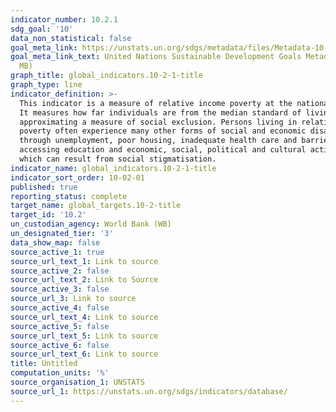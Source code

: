 ```yaml
---
indicator_number: 10.2.1
sdg_goal: '10'
data_non_statistical: false
goal_meta_link: https://unstats.un.org/sdgs/metadata/files/Metadata-10-02-01.pdf
goal_meta_link_text: United Nations Sustainable Development Goals Metadata (PDF 4.0
  MB)
graph_title: global_indicators.10-2-1-title
graph_type: line
indicator_definition: >-
  This indicator is a measure of relative income poverty at the national level.
  It measures how far individuals are from the median standard of living,
  approximating a measure of social exclusion. Persons living in relative
  poverty often experience many other forms of social and economic disadvantage
  through unemployment, poor housing, inadequate health care and barriers in
  accessing education and economic, social, political and cultural activities,
  which can result from social stigmatisation.
indicator_name: global_indicators.10-2-1-title
indicator_sort_order: 10-02-01
published: true
reporting_status: complete
target_name: global_targets.10-2-title
target_id: '10.2'
un_custodian_agency: World Bank (WB)
un_designated_tier: '3'
data_show_map: false
source_active_1: true
source_url_text_1: Link to source
source_active_2: false
source_url_text_2: Link to Source
source_active_3: false
source_url_3: Link to source
source_active_4: false
source_url_text_4: Link to source
source_active_5: false
source_url_text_5: Link to source
source_active_6: false
source_url_text_6: Link to source
title: Untitled
computation_units: '%'
source_organisation_1: UNSTATS
source_url_1: https://unstats.un.org/sdgs/indicators/database/
---
```

